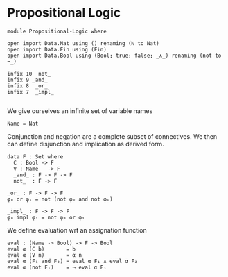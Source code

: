 # Propositional Logic

```
module Propositional-Logic where

open import Data.Nat using () renaming (ℕ to Nat)
open import Data.Fin using (Fin)
open import Data.Bool using (Bool; true; false; _∧_) renaming (not to ¬_)

infix 10  not_
infix 9 _and_
infix 8  _or_
infix 7  _impl_
  
```

We give ourselves an infinite set of variable names

```
Name = Nat

```

Conjunction and negation are a complete subset of connectives.
We then can define disjunction and implication as derived form.

```
data F : Set where
  C : Bool -> F
  V : Name   -> F
  _and_ : F -> F -> F
  not_  : F -> F

_or_ : F -> F -> F
φ₀ or φ₁ = not (not φ₀ and not φ₁)

_impl_ : F -> F -> F
φ₀ impl φ₁ = not φ₀ or φ₁

```

We define evaluation wrt an assignation function

```
eval : (Name -> Bool) -> F -> Bool
eval α (C b)       = b
eval α (V n)       = α n
eval α (F₁ and F₂) = eval α F₁ ∧ eval α F₂
eval α (not F₁)    = ¬ eval α F₁

